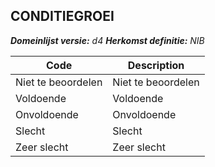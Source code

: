 ## CONDITIEGROEI

*__Domeinlijst versie:__ d4*
*__Herkomst definitie:__ NIB*

|__Code__ |__Description__	|
|	---	|	---	|
| Niet te beoordelen | Niet te beoordelen |
| Voldoende | Voldoende |
| Onvoldoende | Onvoldoende |
| Slecht  | Slecht  |
| Zeer slecht  | Zeer slecht  |